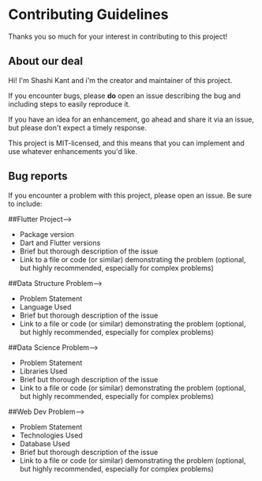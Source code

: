 # Contributing Guidelines

Thanks you so much for your interest in contributing to this project!

## About our deal

Hi! I'm Shashi Kant and i'm the creator and maintainer of this project.

If you encounter bugs, please **do** open an issue describing the bug and including steps to easily reproduce it.

If you have an idea for an enhancement, go ahead and share it via an issue, but please don't expect a timely response.

This project is MIT-licensed, and this means that you can implement and use whatever enhancements you'd like.

## Bug reports

If you encounter a problem with this project, please open an issue. Be sure to include:


##Flutter Project-->
- Package version
- Dart and Flutter versions
- Brief but thorough description of the issue
- Link to a file or code (or similar) demonstrating the problem (optional, but highly recommended, especially for complex problems)

##Data Structure Problem-->
- Problem Statement
- Language Used
- Brief but thorough description of the issue
- Link to a file or code (or similar) demonstrating the problem (optional, but highly recommended, especially for complex problems)


##Data Science Problem-->
- Problem Statement
- Libraries Used
- Brief but thorough description of the issue
- Link to a file or code (or similar) demonstrating the problem (optional, but highly recommended, especially for complex problems)


##Web Dev Problem-->
- Problem Statement
- Technologies Used
- Database Used
- Brief but thorough description of the issue
- Link to a file or code (or similar) demonstrating the problem (optional, but highly recommended, especially for complex problems)
